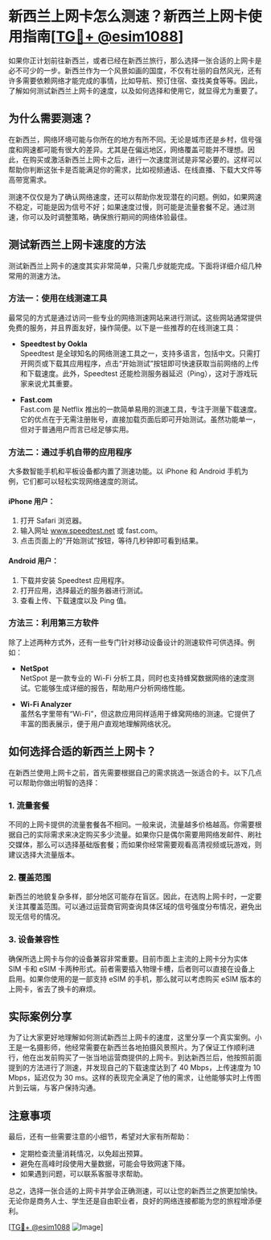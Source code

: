 # 新西兰上网卡怎么测速？新西兰上网卡使用指南[[TG💪+ @esim1088](https://t.me/s/esim1088)]

如果你正计划前往新西兰，或者已经在新西兰旅行，那么选择一张合适的上网卡是必不可少的一步。新西兰作为一个风景如画的国度，不仅有壮丽的自然风光，还有许多需要依赖网络才能完成的事情，比如导航、预订住宿、查找美食等等。因此，了解如何测试新西兰上网卡的速度，以及如何选择和使用它，就显得尤为重要了。

## 为什么需要测速？

在新西兰，网络环境可能与你所在的地方有所不同。无论是城市还是乡村，信号强度和网速都可能有很大的差异。尤其是在偏远地区，网络覆盖可能并不理想。因此，在购买或激活新西兰上网卡之后，进行一次速度测试是非常必要的。这样可以帮助你判断这张卡是否能满足你的需求，比如视频通话、在线直播、下载大文件等高带宽需求。

测速不仅仅是为了确认网络速度，还可以帮助你发现潜在的问题。例如，如果网速不稳定，可能是因为信号不好；如果速度过慢，则可能是流量套餐不足。通过测速，你可以及时调整策略，确保旅行期间的网络体验最佳。

## 测试新西兰上网卡速度的方法

测试新西兰上网卡的速度其实非常简单，只需几步就能完成。下面将详细介绍几种常用的测速方法。

### 方法一：使用在线测速工具

最常见的方式是通过访问一些专业的网络测速网站来进行测试。这些网站通常提供免费的服务，并且界面友好，操作简便。以下是一些推荐的在线测速工具：

- **Speedtest by Ookla**  
  Speedtest 是全球知名的网络测速工具之一，支持多语言，包括中文。只需打开网页或下载其应用程序，点击“开始测试”按钮即可快速获取当前网络的上传和下载速度。此外，Speedtest 还能检测服务器延迟（Ping），这对于游戏玩家来说尤其重要。

- **Fast.com**  
  Fast.com 是 Netflix 推出的一款简单易用的测速工具，专注于测量下载速度。它的优点在于无需注册账号，直接加载页面后即可开始测试。虽然功能单一，但对于普通用户而言已经足够实用。

### 方法二：通过手机自带的应用程序

大多数智能手机和平板设备都内置了测速功能。以 iPhone 和 Android 手机为例，它们都可以轻松实现网络速度的测试。

#### iPhone 用户：
1. 打开 Safari 浏览器。
2. 输入网址 www.speedtest.net 或 fast.com。
3. 点击页面上的“开始测试”按钮，等待几秒钟即可看到结果。

#### Android 用户：
1. 下载并安装 Speedtest 应用程序。
2. 打开应用，选择最近的服务器进行测试。
3. 查看上传、下载速度以及 Ping 值。

### 方法三：利用第三方软件

除了上述两种方式外，还有一些专门针对移动设备设计的测速软件可供选择。例如：

- **NetSpot**  
  NetSpot 是一款专业的 Wi-Fi 分析工具，同时也支持蜂窝数据网络的速度测试。它能够生成详细的报告，帮助用户分析网络性能。

- **Wi-Fi Analyzer**  
  虽然名字里带有“Wi-Fi”，但这款应用同样适用于蜂窝网络的测速。它提供了丰富的图表展示，便于用户直观地理解网络状况。

## 如何选择合适的新西兰上网卡？

在新西兰使用上网卡之前，首先需要根据自己的需求挑选一张适合的卡。以下几点可以帮助你做出明智的选择：

### 1. 流量套餐

不同的上网卡提供的流量套餐各不相同。一般来说，流量越多价格越高。你需要根据自己的实际需求来决定购买多少流量。如果你只是偶尔需要用网络发邮件、刷社交媒体，那么可以选择基础版套餐；而如果你经常需要观看高清视频或玩游戏，则建议选择大流量版本。

### 2. 覆盖范围

新西兰的地貌复杂多样，部分地区可能存在盲区。因此，在选购上网卡时，一定要关注其覆盖范围。可以通过运营商官网查询具体区域的信号强度分布情况，避免出现无信号的情况。

### 3. 设备兼容性

确保所选上网卡与你的设备兼容非常重要。目前市面上主流的上网卡分为实体 SIM 卡和 eSIM 卡两种形式。前者需要插入物理卡槽，后者则可以直接在设备上启用。如果你使用的是一部支持 eSIM 的手机，那么就可以考虑购买 eSIM 版本的上网卡，省去了换卡的麻烦。

## 实际案例分享

为了让大家更好地理解如何测试新西兰上网卡的速度，这里分享一个真实案例。小王是一名摄影师，他经常需要在新西兰各地拍摄风景照片。为了保证工作顺利进行，他在出发前购买了一张当地运营商提供的上网卡。到达新西兰后，他按照前面提到的方法进行了测速，并发现自己的下载速度达到了 40 Mbps，上传速度为 10 Mbps，延迟仅为 30 ms。这样的表现完全满足了他的需求，让他能够实时上传图片到云端，与客户保持沟通。

## 注意事项

最后，还有一些需要注意的小细节，希望对大家有所帮助：

- 定期检查流量消耗情况，以免超出预算。
- 避免在高峰时段使用大量数据，可能会导致网速下降。
- 如果遇到问题，可以联系客服寻求帮助。

总之，选择一张合适的上网卡并学会正确测速，可以让您的新西兰之旅更加愉快。无论你是商务人士、学生还是自由职业者，良好的网络连接都能为您的旅程增添便利。

[[TG💪+ @esim1088](https://t.me/s/esim1088) ![Image](https://i.postimg.cc/4NQfJmqS/Snipaste-2025-05-13-00-14-12.png)]
